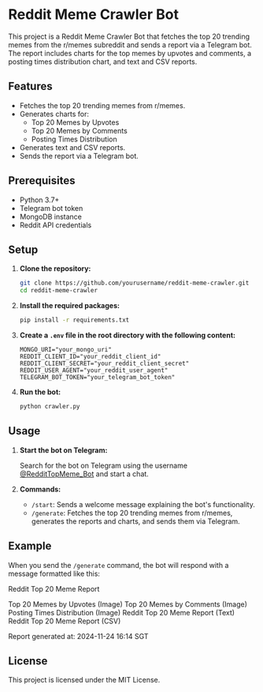 # Reddit Meme Crawler Bot

This project is a Reddit Meme Crawler Bot that fetches the top 20 trending memes from the r/memes subreddit and sends a report via a Telegram bot. The report includes charts for the top memes by upvotes and comments, a posting times distribution chart, and text and CSV reports.

## Features

- Fetches the top 20 trending memes from r/memes.
- Generates charts for:
  - Top 20 Memes by Upvotes
  - Top 20 Memes by Comments
  - Posting Times Distribution
- Generates text and CSV reports.
- Sends the report via a Telegram bot.

## Prerequisites

- Python 3.7+
- Telegram bot token
- MongoDB instance
- Reddit API credentials

## Setup

1. **Clone the repository:**

    ```sh
    git clone https://github.com/yourusername/reddit-meme-crawler.git
    cd reddit-meme-crawler
    ```

2. **Install the required packages:**

    ```sh
    pip install -r requirements.txt
    ```

3. **Create a `.env` file in the root directory with the following content:**

    ```properties
    MONGO_URI="your_mongo_uri"
    REDDIT_CLIENT_ID="your_reddit_client_id"
    REDDIT_CLIENT_SECRET="your_reddit_client_secret"
    REDDIT_USER_AGENT="your_reddit_user_agent"
    TELEGRAM_BOT_TOKEN="your_telegram_bot_token"
    ```

4. **Run the bot:**

    ```sh
    python crawler.py
    ```

## Usage

1. **Start the bot on Telegram:**

    Search for the bot on Telegram using the username [@RedditTopMeme_Bot](https://t.me/RedditTopMeme_Bot) and start a chat.

2. **Commands:**

    - `/start`: Sends a welcome message explaining the bot's functionality.
    - `/generate`: Fetches the top 20 trending memes from r/memes, generates the reports and charts, and sends them via Telegram.

## Example

When you send the `/generate` command, the bot will respond with a message formatted like this:

Reddit Top 20 Meme Report

Top 20 Memes by Upvotes (Image)
Top 20 Memes by Comments (Image) 
Posting Times Distribution (Image) 
Reddit Top 20 Meme Report (Text) 
Reddit Top 20 Meme Report (CSV)

Report generated at: 2024-11-24 16:14 SGT

## License

This project is licensed under the MIT License.